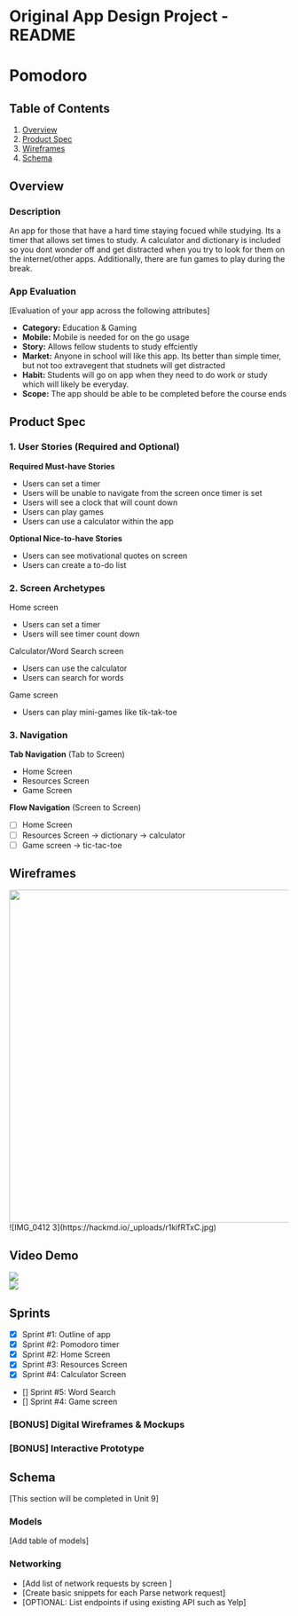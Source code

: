 Original App Design Project - README
===

# Pomodoro 

## Table of Contents

1. [Overview](#Overview)
2. [Product Spec](#Product-Spec)
3. [Wireframes](#Wireframes)
4. [Schema](#Schema)

## Overview

### Description

An app for those that have a hard time staying focued while studying. Its a timer that allows set times to study. A calculator and dictionary is included so you dont wonder off and get distracted when you try to look for them on the internet/other apps. Additionally, there are fun games to play during the break.

### App Evaluation

[Evaluation of your app across the following attributes]
- **Category:** Education & Gaming
- **Mobile:** Mobile is needed for on the go usage 
- **Story:** Allows fellow students to study effciently
- **Market:** Anyone in school will like this app. Its better than simple timer, but not too extravegent that studnets will get distracted
- **Habit:** Students will go on app when they need to do work or study which will likely be everyday. 
- **Scope:** The app should be able to be completed before the course ends

## Product Spec

### 1. User Stories (Required and Optional)

**Required Must-have Stories**

* Users can set a timer
* Users will be unable to navigate from the screen once timer is set
* Users will see a clock that will count down
* Users can play games
* Users can use a calculator within the app


**Optional Nice-to-have Stories**

* Users can see motivational quotes on screen
* Users can create a to-do list


### 2. Screen Archetypes

Home screen
* Users can set a timer
* Users will see timer count down

Calculator/Word Search screen
* Users can use the calculator
* Users can search for words

Game screen
* Users can play mini-games like tik-tak-toe

### 3. Navigation

**Tab Navigation** (Tab to Screen)

* Home Screen
* Resources Screen
* Game Screen

**Flow Navigation** (Screen to Screen)

- [ ] Home Screen
- [ ] Resources Screen
    -> dictionary
    -> calculator
- [ ] Game screen
    -> tic-tac-toe

## Wireframes
<img src="YOUR_WIREFRAME_IMAGE_URL" width=600>
![IMG_0412 3](https://hackmd.io/_uploads/r1kifRTxC.jpg)

## Video Demo
<div>
    <a href="https://www.loom.com/share/b191db6935394eab849ad8255269b69a">
    </a>
    <a href="https://www.loom.com/share/b191db6935394eab849ad8255269b69a">
      <img style="max-width:300px;" src="https://cdn.loom.com/sessions/thumbnails/b191db6935394eab849ad8255269b69a-00001.jpg">
    </a>
  </div>
  
  <div>
    <a href="https://www.loom.com/share/b7ba0f5ac7c1433bb4411e46623c0a4f">
    </a>
    <a href="https://www.loom.com/share/b7ba0f5ac7c1433bb4411e46623c0a4f">
      <img style="max-width:300px;" src="https://cdn.loom.com/sessions/thumbnails/b7ba0f5ac7c1433bb4411e46623c0a4f-with-play.gif">
    </a>
  </div>

## Sprints
- [x] Sprint #1: Outline of app
- [x] Sprint #2: Pomodoro timer
- [x] Sprint #2: Home Screen
- [x] Sprint #3: Resources Screen
- [x] Sprint #4: Calculator Screen
- [] Sprint #5: Word Search
- [] Sprint #4: Game screen
    

### [BONUS] Digital Wireframes & Mockups

### [BONUS] Interactive Prototype

## Schema 

[This section will be completed in Unit 9]

### Models

[Add table of models]

### Networking

- [Add list of network requests by screen ]
- [Create basic snippets for each Parse network request]
- [OPTIONAL: List endpoints if using existing API such as Yelp]
